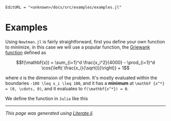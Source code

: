 ```@meta
EditURL = "<unknown>/docs/src/examples/examples.jl"
```

# Examples

Using `Newtman.jl` is fairly straightforward, first you define your own
function to minimize, in this case we will use a popular function, the
[Griewank function](http://mathworld.wolfram.com/GriewankFunction.html)
defined as

```math
f(\mathbf{x}) = \sum_{i=1}^d \frac{x_i^2}{4000} - \prod_{i=1}^d \cos{\left(
\frac{x_i}{\sqrt{i}}\right)} + 1
```

where ``d`` is the dimension of the problem. It's mostly evaluated within the
boundaries ``-100 \leq x_i \leq 100``, and it has a **minimum** at ``\mathbf
{x^*} = (0, \cdots, 0)``, and it evaluates to ``f(\mathbf{x^*}) = 0``.

We define the function in `Julia` like this

---

*This page was generated using [Literate.jl](https://github.com/fredrikekre/Literate.jl).*

